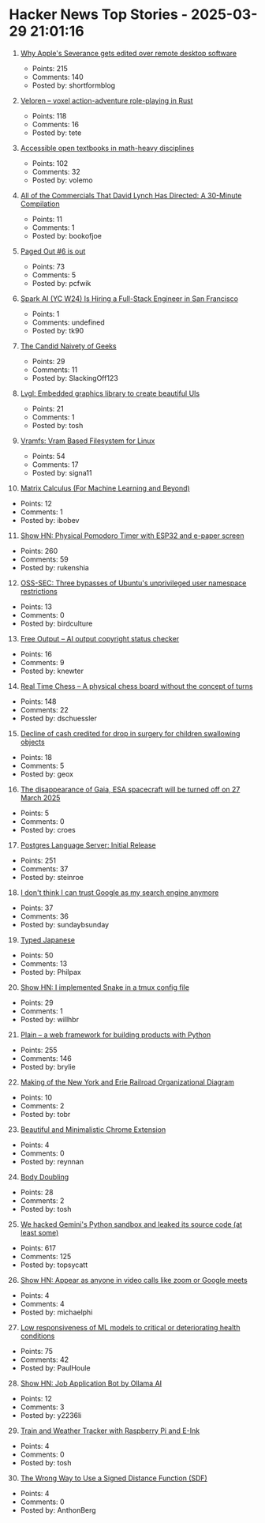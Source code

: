 # Hacker News Top Stories - 2025-03-29 21:01:16

1. [Why Apple's Severance gets edited over remote desktop software](https://tedium.co/2025/03/29/severance-apple-remote-editing-weirdness/)
   - Points: 215
   - Comments: 140
   - Posted by: shortformblog

2. [Veloren – voxel action-adventure role-playing in Rust](https://veloren.net/)
   - Points: 118
   - Comments: 16
   - Posted by: tete

3. [Accessible open textbooks in math-heavy disciplines](https://richardzach.org/2025/03/accessible-open-textbooks-in-math-heavy-disciplines/)
   - Points: 102
   - Comments: 32
   - Posted by: volemo

4. [All of the Commercials That David Lynch Has Directed: A 30-Minute Compilation](https://www.openculture.com/2018/07/watch-commercials-david-lynch-directed-big-30-minute-compilation.html)
   - Points: 11
   - Comments: 1
   - Posted by: bookofjoe

5. [Paged Out #6 is out](https://pagedout.institute/?page=blog.php#entry-2025-03-29)
   - Points: 73
   - Comments: 5
   - Posted by: pcfwik

6. [Spark AI (YC W24) Is Hiring a Full-Stack Engineer in San Francisco](https://www.ycombinator.com/companies/spark/jobs/kDeJlPK-software-engineer-full-stack)
   - Points: 1
   - Comments: undefined
   - Posted by: tk90

7. [The Candid Naivety of Geeks](https://ploum.net/2025-03-28-geeks-naivety.html)
   - Points: 29
   - Comments: 11
   - Posted by: SlackingOff123

8. [Lvgl: Embedded graphics library to create beautiful UIs](https://github.com/lvgl/lvgl)
   - Points: 21
   - Comments: 1
   - Posted by: tosh

9. [Vramfs: Vram Based Filesystem for Linux](https://github.com/Overv/vramfs)
   - Points: 54
   - Comments: 17
   - Posted by: signa11

10. [Matrix Calculus (For Machine Learning and Beyond)](https://arxiv.org/abs/2501.14787)
   - Points: 12
   - Comments: 1
   - Posted by: ibobev

11. [Show HN: Physical Pomodoro Timer with ESP32 and e-paper screen](https://github.com/Rukenshia/pomodoro)
   - Points: 260
   - Comments: 59
   - Posted by: rukenshia

12. [OSS-SEC: Three bypasses of Ubuntu's unprivileged user namespace restrictions](https://seclists.org/oss-sec/2025/q1/253)
   - Points: 13
   - Comments: 0
   - Posted by: birdculture

13. [Free Output – AI output copyright status checker](https://freeoutput.org/)
   - Points: 16
   - Comments: 9
   - Posted by: knewter

14. [Real Time Chess – A physical chess board without the concept of turns](https://github.com/misprit7/real-time-chess)
   - Points: 148
   - Comments: 22
   - Posted by: dschuessler

15. [Decline of cash credited for drop in surgery for children swallowing objects](https://www.theguardian.com/society/2025/mar/28/decline-of-cash-credited-for-drop-in-nhs-surgery-for-children-swallowing-objects)
   - Points: 18
   - Comments: 5
   - Posted by: geox

16. [The disappearance of Gaia, ESA spacecraft will be turned off on 27 March 2025](https://www.cosmos.esa.int/web/gaia/news)
   - Points: 5
   - Comments: 0
   - Posted by: croes

17. [Postgres Language Server: Initial Release](https://github.com/supabase-community/postgres-language-server)
   - Points: 251
   - Comments: 37
   - Posted by: steinroe

18. [I don't think I can trust Google as my search engine anymore](https://www.androidpolice.com/google-search-engine-lost-my-trust/)
   - Points: 37
   - Comments: 36
   - Posted by: sundaybsunday

19. [Typed Japanese](https://github.com/typedgrammar/typed-japanese)
   - Points: 50
   - Comments: 13
   - Posted by: Philpax

20. [Show HN: I implemented Snake in a tmux config file](https://willhbr.net/2025/03/20/snakes-in-a-pane/)
   - Points: 29
   - Comments: 1
   - Posted by: willhbr

21. [Plain – a web framework for building products with Python](https://plainframework.com/)
   - Points: 255
   - Comments: 146
   - Posted by: brylie

22. [Making of the New York and Erie Railroad Organizational Diagram](https://www.c82.net/blog/?id=98)
   - Points: 10
   - Comments: 2
   - Posted by: tobr

23. [Beautiful and Minimalistic Chrome Extension](https://lofitab.com/)
   - Points: 4
   - Comments: 0
   - Posted by: reynnan

24. [Body Doubling](https://en.wikipedia.org/wiki/Body_doubling)
   - Points: 28
   - Comments: 2
   - Posted by: tosh

25. [We hacked Gemini's Python sandbox and leaked its source code (at least some)](https://www.landh.tech/blog/20250327-we-hacked-gemini-source-code/)
   - Points: 617
   - Comments: 125
   - Posted by: topsycatt

26. [Show HN: Appear as anyone in video calls like zoom or Google meets](https://www.phazr.ai/)
   - Points: 4
   - Comments: 4
   - Posted by: michaelphi

27. [Low responsiveness of ML models to critical or deteriorating health conditions](https://www.nature.com/articles/s43856-025-00775-0)
   - Points: 75
   - Comments: 42
   - Posted by: PaulHoule

28. [Show HN: Job Application Bot by Ollama AI](https://github.com/lookr-fyi/job-application-bot-by-ollama-ai)
   - Points: 12
   - Comments: 3
   - Posted by: y2236li

29. [Train and Weather Tracker with Raspberry Pi and E-Ink](https://sambroner.com/posts/raspberry-pi-train)
   - Points: 4
   - Comments: 0
   - Posted by: tosh

30. [The Wrong Way to Use a Signed Distance Function (SDF)](https://winterbloed.be/the-wrong-way-to-use-a-signed-distance-function/)
   - Points: 4
   - Comments: 0
   - Posted by: AnthonBerg

